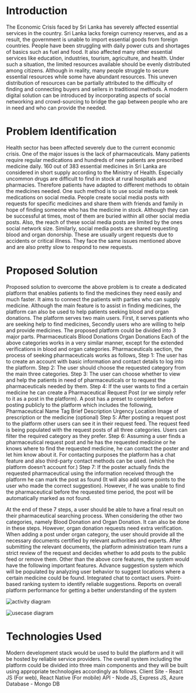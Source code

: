 # Introduction

The Economic Crisis faced by Sri Lanka has severely affected essential services in the country. Sri Lanka lacks foreign currency reserves, and as a result, the government is unable to import essential goods from foreign countries. People have been struggling with daily power cuts and shortages of basics such as fuel and food. It also affected many other essential services like education, industries, tourism, agriculture, and health.
Under such a situation, the limited resources available should be evenly distributed among citizens. Although in reality, many people struggle to secure essential resources while some have abundant resources. This uneven distribution of resources can be partially attributed to the difficulty of finding and connecting buyers and sellers in traditional methods. A modern digital solution can be introduced by incorporating aspects of social networking and crowd-sourcing to bridge the gap between people who are in need and who can provide the needed.

# Problem Identification

Health sector has been affected severely due to the current economic crisis. One of the major issues is the lack of pharmaceuticals. Many patients require regular medications and hundreds of new patients are prescribed medicine daily. 160 out of 383 essential medicines in Sri Lanka are considered in short supply according to the Ministry of Health. Especially uncommon drugs are difficult to find in stock at rural hospitals and pharmacies.
Therefore patients have adapted to different methods to obtain the medicines needed. One such method is to use social media to seek medications on social media. People create social media posts with requests for specific medicines and share them with friends and family in hope of finding someone who has the medicine in stock. Although they can be successful at times, most of them are buried within all other social media posts. Also, the reach of these social media posts are limited by the ones social network size.
Similarly, social media posts are shared requesting blood and organ donorship. These are usually urgent requests due to accidents or critical illness. They face the same issues mentioned above and are also pretty slow to respond to new requests.

# Proposed Solution

Proposed solution to overcome the above problem is to create a dedicated platform that enables patients to find the medicines they need easily and much faster. It aims to connect the patients with parties who can supply medicine. Although the main feature is to assist in finding medicines, the platform can also be used to help patients seeking blood and organ donations.
The platform serves two main users. First, it serves patients who are seeking help to find medicines, Secondly users who are willing to help and provide medicines. 
The proposed platform could be divided into 3 major parts.
Pharmaceuticals
Blood Donations
Organ Donations
Each of the above categories works in a very similar manner, except for the extended verifications in blood and organ categories. 
Pharmaceuticals section,  the process of seeking pharmaceuticals works as follows,
Step 1: The user has to create an account with basic information and contact details to log into the platform.
Step 2: The user should choose the requested category from the main three categories.
Step 3: The user can choose whether to view and help the patients in need of pharmaceuticals or to request the pharmaceuticals needed by them.
Step 4: If the user wants to find a certain medicine he can create a Pharmaceutical Request Post (or we simply refer to it as a post in the platform). A post has a preset to complete before posting publicly to the platform which includes the following, 
Pharmaceutical Name Tag
Brief Description
Urgency
Location
Image of prescription or the medicine (optional)
Step 5: After posting a request post to the platform other users can see it in their request feed. The request feed is being populated with the request posts of all three categories. Users can filter the required category as they prefer. 
Step 6: Assuming a user finds a pharmaceutical request post and he has the requested medicine or he knows where to find the requested medicine, he can contact the poster and let him know about it. For contacting purposes the platform has a chat feature and also third-party contact methods can be used. (which the platform doesn’t account for.)
Step 7: If the poster actually finds the requested pharmaceutical using the information received through the platform he can mark the post as found (It will also add some points to the user who made the correct suggestion). However, if he was unable to find the pharmaceutical before the requested time period, the post will be automatically marked as not found.  

At the end of these 7 steps, a user should be able to have a final result on their pharmaceutical searching process.
When considering the other two categories, namely Blood Donation and Organ Donation. It can also be done in these steps. However, organ donation requests need extra verification. When adding a post under organ category, the user should provide all the necessary documents  certified by relevant authorities and experts. After submitting the relevant documents, the platform administration team runs a strict review of the request and decides whether to add posts to the public feed or remove them.
Other than the above core features, the system would have the following important features.
Advance suggestion system which will be populated by analyzing user behavior to suggest locations where a certain medicine could be found.
Integrated chat to contact users.
Point-based ranking system to identify reliable suggestions. 
Reports on overall platform performance for getting a better understanding of the system

![activity diagram](https://drive.google.com/file/d/1QsfKCdTa5OyA5SinFrshMZjePJQbkEjk/view?usp=share_link)

![usecase diagram](https://drive.google.com/file/d/1QsfKCdTa5OyA5SinFrshMZjePJQbkEjk/view?usp=share_link](https://drive.google.com/file/d/1S74mKMcEpW5VE4PCVJvY6SHH49CAJflN/view?usp=share_link))


# Technologies Used

Modern development stack would be used to build the platform and it will be hosted by reliable service providers. The overall system including the platform could be divided into three main components and they will be built using appropriate technologies accordingly as follows.
Client Site - React JS (For web), React Native (For mobile)
API - Node JS, Express JS, Azure
Database - Mongo DB

